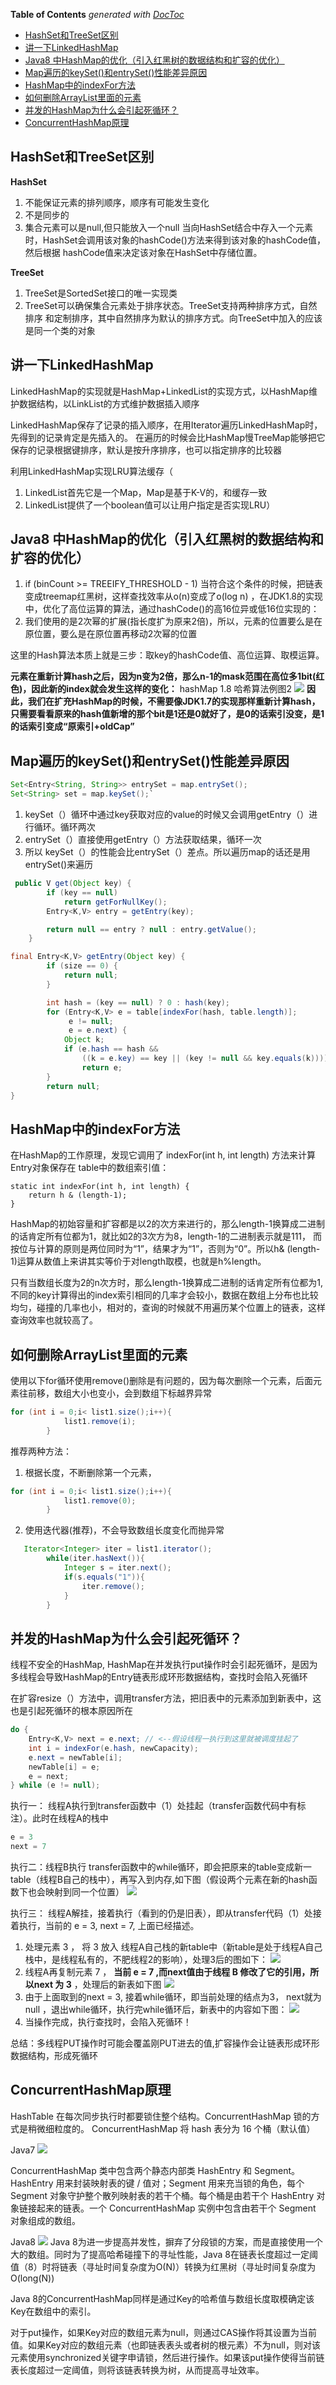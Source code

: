 <!-- START doctoc generated TOC please keep comment here to allow auto update -->
<!-- DON'T EDIT THIS SECTION, INSTEAD RE-RUN doctoc TO UPDATE -->
**Table of Contents**  *generated with [DocToc](https://github.com/thlorenz/doctoc)*

- [HashSet和TreeSet区别](#hashset%E5%92%8Ctreeset%E5%8C%BA%E5%88%AB)
- [讲一下LinkedHashMap](#%E8%AE%B2%E4%B8%80%E4%B8%8Blinkedhashmap)
- [Java8 中HashMap的优化（引入红黑树的数据结构和扩容的优化）](#java8-%E4%B8%ADhashmap%E7%9A%84%E4%BC%98%E5%8C%96%E5%BC%95%E5%85%A5%E7%BA%A2%E9%BB%91%E6%A0%91%E7%9A%84%E6%95%B0%E6%8D%AE%E7%BB%93%E6%9E%84%E5%92%8C%E6%89%A9%E5%AE%B9%E7%9A%84%E4%BC%98%E5%8C%96)
- [Map遍历的keySet()和entrySet()性能差异原因](#map%E9%81%8D%E5%8E%86%E7%9A%84keyset%E5%92%8Centryset%E6%80%A7%E8%83%BD%E5%B7%AE%E5%BC%82%E5%8E%9F%E5%9B%A0)
- [HashMap中的indexFor方法](#hashmap%E4%B8%AD%E7%9A%84indexfor%E6%96%B9%E6%B3%95)
- [如何删除ArrayList里面的元素](#%E5%A6%82%E4%BD%95%E5%88%A0%E9%99%A4arraylist%E9%87%8C%E9%9D%A2%E7%9A%84%E5%85%83%E7%B4%A0)
- [并发的HashMap为什么会引起死循环？](#%E5%B9%B6%E5%8F%91%E7%9A%84hashmap%E4%B8%BA%E4%BB%80%E4%B9%88%E4%BC%9A%E5%BC%95%E8%B5%B7%E6%AD%BB%E5%BE%AA%E7%8E%AF)
- [ConcurrentHashMap原理](#concurrenthashmap%E5%8E%9F%E7%90%86)

<!-- END doctoc generated TOC please keep comment here to allow auto update -->

## HashSet和TreeSet区别
**HashSet**

1. 不能保证元素的排列顺序，顺序有可能发生变化
2. 不是同步的
3. 集合元素可以是null,但只能放入一个null
当向HashSet结合中存入一个元素时，HashSet会调用该对象的hashCode()方法来得到该对象的hashCode值，然后根据 hashCode值来决定该对象在HashSet中存储位置。

**TreeSet**

1. TreeSet是SortedSet接口的唯一实现类
2. TreeSet可以确保集合元素处于排序状态。TreeSet支持两种排序方式，自然排序 和定制排序，其中自然排序为默认的排序方式。向TreeSet中加入的应该是同一个类的对象



## 讲一下LinkedHashMap
LinkedHashMap的实现就是HashMap+LinkedList的实现方式，以HashMap维护数据结构，以LinkList的方式维护数据插入顺序

LinkedHashMap保存了记录的插入顺序，在用Iterator遍历LinkedHashMap时，先得到的记录肯定是先插入的。
在遍历的时候会比HashMap慢TreeMap能够把它保存的记录根据键排序，默认是按升序排序，也可以指定排序的比较器

利用LinkedHashMap实现LRU算法缓存（
1. LinkedList首先它是一个Map，Map是基于K-V的，和缓存一致
2. LinkedList提供了一个boolean值可以让用户指定是否实现LRU）



## Java8 中HashMap的优化（引入红黑树的数据结构和扩容的优化）
1. if (binCount >= TREEIFY_THRESHOLD - 1) 
当符合这个条件的时候，把链表变成treemap红黑树，这样查找效率从o(n)变成了o(log n) ，在JDK1.8的实现中，优化了高位运算的算法，通过hashCode()的高16位异或低16位实现的：
2. 我们使用的是2次幂的扩展(指长度扩为原来2倍)，所以，元素的位置要么是在原位置，要么是在原位置再移动2次幂的位置


这里的Hash算法本质上就是三步：取key的hashCode值、高位运算、取模运算。



**元素在重新计算hash之后，因为n变为2倍，那么n-1的mask范围在高位多1bit(红色)，因此新的index就会发生这样的变化：**
hashMap 1.8 哈希算法例图2
![](https://github.com/zaiyunduan123/Java-Interview/blob/master/image/Java-2.jpg)
**因此，我们在扩充HashMap的时候，不需要像JDK1.7的实现那样重新计算hash，只需要看看原来的hash值新增的那个bit是1还是0就好了，是0的话索引没变，是1的话索引变成“原索引+oldCap”**



##  Map遍历的keySet()和entrySet()性能差异原因

```java
Set<Entry<String, String>> entrySet = map.entrySet();
Set<String> set = map.keySet();` 
```
1. keySet（）循环中通过key获取对应的value的时候又会调用getEntry（）进行循环。循环两次
2. entrySet（）直接使用getEntry（）方法获取结果，循环一次
2. 所以 keySet（）的性能会比entrySet（）差点。所以遍历map的话还是用entrySet()来遍历
```java
 public V get(Object key) {
        if (key == null)
            return getForNullKey();
        Entry<K,V> entry = getEntry(key);

        return null == entry ? null : entry.getValue();
    }    
```

```java
final Entry<K,V> getEntry(Object key) {
        if (size == 0) {
            return null;
        }

        int hash = (key == null) ? 0 : hash(key);
        for (Entry<K,V> e = table[indexFor(hash, table.length)];
             e != null;
             e = e.next) {
            Object k;
            if (e.hash == hash &&
                ((k = e.key) == key || (key != null && key.equals(k))))
                return e;
        }
        return null;
}
```
## HashMap中的indexFor方法
在HashMap的工作原理，发现它调用了 indexFor(int h, int length) 方法来计算Entry对象保存在 table中的数组索引值：

```
static int indexFor(int h, int length) {
    return h & (length-1);
}
```
HashMap的初始容量和扩容都是以2的次方来进行的，那么length-1换算成二进制的话肯定所有位都为1，就比如2的3次方为8，length-1的二进制表示就是111， 而按位与计算的原则是两位同时为“1”，结果才为“1”，否则为“0”。所以h& (length-1)运算从数值上来讲其实等价于对length取模，也就是h%length。


只有当数组长度为2的n次方时，那么length-1换算成二进制的话肯定所有位都为1,不同的key计算得出的index索引相同的几率才会较小，数据在数组上分布也比较均匀，碰撞的几率也小，相对的，查询的时候就不用遍历某个位置上的链表，这样查询效率也就较高了。


## 如何删除ArrayList里面的元素
使用以下for循环使用remove()删除是有问题的，因为每次删除一个元素，后面元素往前移，数组大小也变小，会到数组下标越界异常
```java
for (int i = 0;i< list1.size();i++){
            list1.remove(i);
        }
```
推荐两种方法：

1. 根据长度，不断删除第一个元素，
```java
for (int i = 0;i< list1.size();i++){
            list1.remove(0);
        }
```
2. 使用迭代器(推荐)，不会导致数组长度变化而抛异常
```java
   Iterator<Integer> iter = list1.iterator();
        while(iter.hasNext()){
            Integer s = iter.next();
            if(s.equals("1")){
                iter.remove();
            }
        }
```

## 并发的HashMap为什么会引起死循环？
线程不安全的HashMap, HashMap在并发执行put操作时会引起死循环，是因为多线程会导致HashMap的Entry链表形成环形数据结构，查找时会陷入死循环

在扩容resize（）方法中，调用transfer方法，把旧表中的元素添加到新表中，这也是引起死循环的根本原因所在
```java
do {
    Entry<K,V> next = e.next; // <--假设线程一执行到这里就被调度挂起了
    int i = indexFor(e.hash, newCapacity);
    e.next = newTable[i];
    newTable[i] = e;
    e = next;
} while (e != null);
```
执行一：  线程A执行到transfer函数中（1）处挂起（transfer函数代码中有标注）。此时在线程A的栈中
```java
e = 3
next = 7
```

执行二：线程B执行 transfer函数中的while循环，即会把原来的table变成新一table（线程B自己的栈中），再写入到内存,如下图（假设两个元素在新的hash函数下也会映射到同一个位置）
![](https://github.com/zaiyunduan123/Java-Interview/blob/master/image/Java-9.jpg)


执行三： 线程A解挂，接着执行（看到的仍是旧表），即从transfer代码（1）处接着执行，当前的 e = 3, next = 7, 上面已经描述。

1. 处理元素 3 ， 将 3 放入 线程A自己栈的新table中（新table是处于线程A自己栈中，是线程私有的，不肥线程2的影响），处理3后的图如下：
![](https://github.com/zaiyunduan123/Java-Interview/blob/master/image/Java-10.jpg)
2. 线程A再复制元素 7 ， **当前 e = 7 ,而next值由于线程 B 修改了它的引用，所以next 为 3** ，处理后的新表如下图
![](https://github.com/zaiyunduan123/Java-Interview/blob/master/image/Java-11.jpg)
3. 由于上面取到的next = 3, 接着while循环，即当前处理的结点为3， next就为null ，退出while循环，执行完while循环后，新表中的内容如下图：
![](https://github.com/zaiyunduan123/Java-Interview/blob/master/image/Java-12.jpg)
4. 当操作完成，执行查找时，会陷入死循环！


总结：多线程PUT操作时可能会覆盖刚PUT进去的值,扩容操作会让链表形成环形数据结构，形成死循环


## ConcurrentHashMap原理

HashTable 在每次同步执行时都要锁住整个结构。ConcurrentHashMap 锁的方式是稍微细粒度的。 ConcurrentHashMap 将 hash 表分为 16 个桶（默认值）

Java7
![](https://github.com/zaiyunduan123/Java-Interview/blob/master/image/Java-13.jpg)

ConcurrentHashMap 类中包含两个静态内部类 HashEntry 和 Segment。HashEntry 用来封装映射表的键 / 值对；Segment 用来充当锁的角色，每个 Segment 对象守护整个散列映射表的若干个桶。每个桶是由若干个 HashEntry 对象链接起来的链表。一个 ConcurrentHashMap 实例中包含由若干个 Segment 对象组成的数组。

Java8
![](https://github.com/zaiyunduan123/Java-Interview/blob/master/image/Java-14.jpg)
Java 8为进一步提高并发性，摒弃了分段锁的方案，而是直接使用一个大的数组。同时为了提高哈希碰撞下的寻址性能，Java 8在链表长度超过一定阈值（8）时将链表（寻址时间复杂度为O(N)）转换为红黑树（寻址时间复杂度为O(long(N))

Java 8的ConcurrentHashMap同样是通过Key的哈希值与数组长度取模确定该Key在数组中的索引。

对于put操作，如果Key对应的数组元素为null，则通过CAS操作将其设置为当前值。如果Key对应的数组元素（也即链表表头或者树的根元素）不为null，则对该元素使用synchronized关键字申请锁，然后进行操作。如果该put操作使得当前链表长度超过一定阈值，则将该链表转换为树，从而提高寻址效率。
